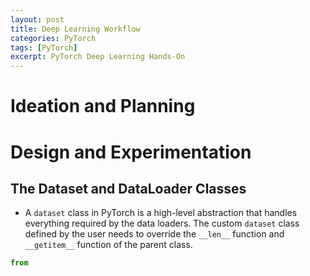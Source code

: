 ```yaml
---
layout: post
title: Deep Learning Workflow
categories: PyTorch
tags: [PyTorch]
excerpt: PyTorch Deep Learning Hands-On
---
```


# Ideation and Planning
 
# Design and Experimentation
## The Dataset and DataLoader Classes 
- A `dataset` class in PyTorch is a  high-level abstraction that handles everything required by the data loaders.
The custom `dataset` class defined  by the user needs to override the `__len__` function
and `__getitem__` function of the parent class. 

```python
from 

```

